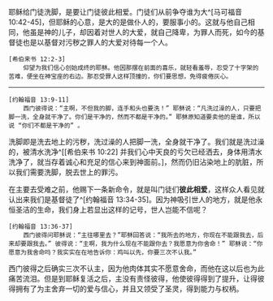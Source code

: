 耶稣给门徒洗脚，是要让门徒彼此相爱。门徒们从前争夺谁为大^[马可福音 10:42-45]，但耶稣的心意，是大的是做仆人的，要服事小的。这就与他自己相同，他虽是神的儿子，却因着对世人的大爱，就自己降卑，为罪人而死，如今的基督徒也是以基督对污秽之罪人的大爱对待每一个人。

    [希伯来书 12:2-3]
        仰望为我们信心创始成终的耶稣。他因那摆在前面的喜乐，就轻看羞辱，忍受了十字架的苦难，便坐在神宝座的右边。那忍受罪人这样顶撞的，你们要思想，免得疲倦灰心。

---

    [约翰福音 13:9-11]
        西门彼得说：“主啊，不但我的脚，连手和头也要洗！” 耶稣说：“凡洗过澡的人，只要把脚一洗，全身就干净了。你们是干净的，然而不都是干净的。” 耶稣原知道要卖他的是谁，所以说 “你们不都是干净的” 。

洗脚即是洗去地上的污秽，洗过澡的人把脚一洗，全身就干净了。我们就是洗过澡的，被清水洗净^[[希伯来书 10:22] 并我们心中天良的亏欠已经洒去，身体用清水洗净了，就当存着诚心和充足的信心来到神面前。]，然而仍旧沾染地上的肮脏，所以我们需要洗脚，脱去世上的罪污。

在主要去受难之前，他赐下一条新命令，就是叫门徒们**彼此相爱**，这样众人看见就认出来我们是基督徒了^[约翰福音 13:34-35]。因为神吸引世人的地方，就是他永恒圣洁的生命，我们身上若显出这样的记号，世人岂能不信呢？

    [约翰福音 13:36-37]
        西门彼得问耶稣说：“主往哪里去？”耶稣回答说：“我所去的地方，你现在不能跟我去，后来却要跟我去。” 彼得说：“主啊，我为什么现在不能跟你去？我愿意为你舍命！” 耶稣说：“你愿意为我舍命吗？我实实在在地告诉你：鸡叫以先，你要三次不认我。”

西门彼得之后确实三次不认主，因为他肉体其实不愿意舍命，而他在这以后也为此痛苦流泪。但是到耶稣复活之后，主没有责怪彼得，他使彼得得到了提升，让得彼得拥有了为主舍弃一切的爱与信心，并且又领受了圣灵，得到能力与权柄。
